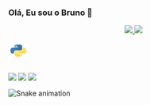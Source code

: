 ### Olá, Eu sou o Bruno 👋


<div align="center">
  <a href="https://github.com/brunoaclemente">
  <img height="140em" src="https://github-readme-stats.vercel.app/api?username=brunoaclemente&show_icons=true&theme=chartreuse-dark"/>
  <img height="140em" src="https://github-readme-stats.vercel.app/api/top-langs/?username=brunoaclemente&layout=compact&langs_count=7&theme=chartreuse-dark"/>
</div>
<div style="display: inline_block"><br>
  <img align="center" alt="Rafa-Python" height="30" width="40" src="https://raw.githubusercontent.com/devicons/devicon/master/icons/python/python-original.svg">
</div>
  
  ##
  
  <div>
  <a href="https://www.instagram.com/brunoaguiarclemente/" target="_blank"><img src="https://img.shields.io/badge/-Instagram-%23E4405F?style=for-the-badge&logo=instagram&logoColor=white" target="_blank"></a>
  <a href = "mailto:bruno.a.clemente@gmail.com"><img src="https://img.shields.io/badge/-Gmail-%23333?style=for-the-badge&logo=gmail&logoColor=white" target="_blank"></a>
  <a href="https://linkedin.com/in/bruno-aguiar-clemente-836b251b8" target="_blank"><img src="https://img.shields.io/badge/-LinkedIn-%230077B5?style=for-the-badge&logo=linkedin&logoColor=white" target="_blank"></a> 
  </div>
  
  ![Snake animation](https://github.com/brunoaclemente/brunoaclemente/blob/output/github-contribution-grid-snake.svg)
